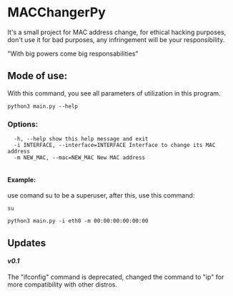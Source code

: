 # MACChangerPy
It's a small project for MAC address change, for ethical hacking purposes, don't use it for bad purposes, any infringement will be your responsibility.

"With big powers come big responsabilities"

## Mode of use:
With this command, you see all parameters of utilization in this program.

```
python3 main.py --help                                  
```
### Options:
```
  -h, --help show this help message and exit
  -i INTERFACE, --interface=INTERFACE Interface to change its MAC address
  -m NEW_MAC, --mac=NEW_MAC New MAC address
                                      
```                                      
#### Example:

use comand su to be a superuser, after this, use this command:
```
su

python3 main.py -i eth0 -m 00:00:00:00:00:00
```

## Updates

#### _v0.1_

  The "ifconfig" command is deprecated, changed the command to "ip" for more compatibility with other distros.
